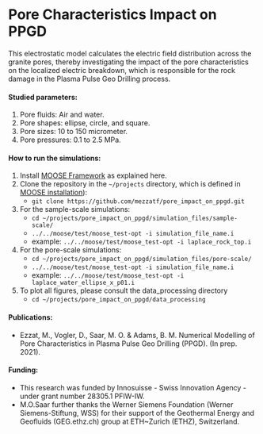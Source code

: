 # Pore Characteristics Impact on PPGD
This electrostatic model calculates the electric field distribution across the granite pores, thereby investigating the impact of the pore characteristics on the localized electric breakdown, which is responsible for the rock damage in the Plasma Pulse Geo Drilling process.

#### Studied parameters:
1. Pore fluids: Air and water.
2. Pore shapes: ellipse, circle, and square.
3. Pore sizes: 10 to 150 micrometer.
4. Pore pressures: 0.1 to 2.5 MPa.

#### How to run the simulations:
1. Install [MOOSE Framework](https://mooseframework.inl.gov/getting_started/installation/index.html) as explained here.
2. Clone the repository in the `~/projects` directory, which is defined in [MOOSE installation](https://mooseframework.inl.gov/getting_started/installation/index.html)):
   * `git clone https://github.com/mezzatf/pore_impact_on_ppgd.git`
3. For the sample-scale simulations:
   * `cd ~/projects/pore_impact_on_ppgd/simulation_files/sample-scale/`
   * `../../moose/test/moose_test-opt -i simulation_file_name.i`
   * example: `../../moose/test/moose_test-opt -i laplace_rock_top.i`
4. For the pore-scale simulations:
   * `cd ~/projects/pore_impact_on_ppgd/simulation_files/pore-scale/`
   * `../../moose/test/moose_test-opt -i simulation_file_name.i`
   * example: `../../moose/test/moose_test-opt -i laplace_water_ellipse_x_p01.i`
5. To plot all figures, please consult the data_processing directory
   * `cd ~/projects/pore_impact_on_ppgd/data_processing`

#### Publications:
- Ezzat, M., Vogler, D., Saar, M. O. & Adams, B. M. Numerical Modelling of Pore Characteristics in Plasma Pulse Geo Drilling (PPGD). (In prep. 2021).

#### Funding:
- This research was funded by Innosuisse - Swiss Innovation Agency - under grant number 28305.1 PFIW-IW.
- M.O.Saar further thanks the Werner Siemens Foundation (Werner Siemens-Stiftung, WSS) for their support of the Geothermal Energy and Geofluids (GEG.ethz.ch) group at ETH~Zurich (ETHZ), Switzerland.
